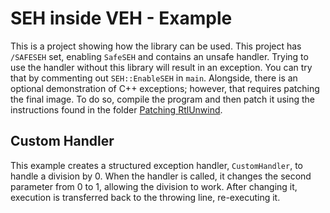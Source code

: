 # SEH inside VEH - Example

This is a project showing how the library can be used. This project has `/SAFESEH` set, enabling `SafeSEH` and contains an unsafe handler. Trying to use the handler without this library will result in an exception. You can try that by commenting out `SEH::EnableSEH` in `main`. Alongside, there is an optional demonstration of C++ exceptions; however, that requires patching the final image. To do so, compile the program and then patch it using the instructions found in the folder [Patching RtlUnwind](/Unwinding%20Problem/Patching%20RtlUnwind).

## Custom Handler

This example creates a structured exception handler, `CustomHandler`, to handle a division by 0. When the handler is called, it changes the second parameter from 0 to 1, allowing the division to work. After changing it, execution is transferred back to the throwing line, re-executing it.
